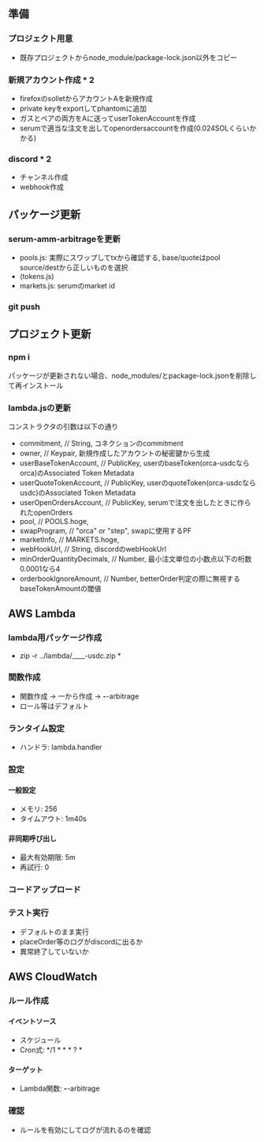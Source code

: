## 準備
### プロジェクト用意
- 既存プロジェクトからnode_module/package-lock.json以外をコピー

### 新規アカウント作成 * 2
- firefoxのsolletからアカウントAを新規作成
- private keyをexportしてphantomに追加
- ガスとペアの両方をAに送ってuserTokenAccountを作成
- serumで適当な注文を出してopenordersaccountを作成(0.024SOLくらいかかる)

### discord * 2
- チャンネル作成
- webhook作成

## パッケージ更新
### serum-amm-arbitrageを更新
- pools.js: 実際にスワップしてtxから確認する, base/quoteはpool source/destから正しいものを選択
- (tokens.js)
- markets.js: serumのmarket id
### git push

## プロジェクト更新
### npm i
パッケージが更新されない場合、node_modules/とpackage-lock.jsonを削除して再インストール
### lambda.jsの更新
コンストラクタの引数は以下の通り
- commitment,                 // String, コネクションのcommitment
- owner,                      // Keypair, 新規作成したアカウントの秘密鍵から生成
- userBaseTokenAccount,       // PublicKey, userのbaseToken(orca-usdcならorca)のAssociated Token Metadata
- userQuoteTokenAccount,      // PublicKey, userのquoteToken(orca-usdcならusdc)のAssociated Token Metadata
- userOpenOrdersAccount,      // PublicKey, serumで注文を出したときに作られたopenOrders
- pool,                       // POOLS.hoge, 
- swapProgram,                // "orca" or "step", swapに使用するPF
- marketInfo,                 // MARKETS.hoge, 
- webHookUrl,                 // String, discordのwebHookUrl
- minOrderQuantityDecimals,   // Number, 最小注文単位の小数点以下の桁数 0.0001なら4
- orderbookIgnoreAmount,      // Number, betterOrder判定の際に無視するbaseTokenAmountの閾値

## AWS Lambda
### lambda用パッケージ作成
- zip -r ../lambda/____-usdc.zip *
### 関数作成
- 関数作成 -> 一から作成 -> ____-____-arbitrage
- ロール等はデフォルト
### ランタイム設定
- ハンドラ: lambda.handler
### 設定
#### 一般設定
- メモリ: 256
- タイムアウト: 1m40s
#### 非同期呼び出し
- 最大有効期限: 5m
- 再試行: 0
### コードアップロード
### テスト実行
- デフォルトのまま実行
- placeOrder等のログがdiscordに出るか
- 異常終了していないか

## AWS CloudWatch
### ルール作成
#### イベントソース
- スケジュール
- Cron式: */1 * * * ? *
#### ターゲット
- Lambda関数: ____-____-arbitrage

### 確認
- ルールを有効にしてログが流れるのを確認
